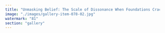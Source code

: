 ```yaml
---
title: "Unmasking Belief: The Scale of Dissonance When Foundations Crack<br /><br />When you systematically expose and demonstrate the inferiority of another’s belief system, the impact is rarely rational—it's deeply resonant, seismic, even uncomfortable.<br /><br />The true scale of dissonance isn’t measured in arguments won, but in the ripple effect through identity, belonging, and coherence. It’s not just a shift in perspective; it’s a fracturing of narrative, a rupture in the substrate that once provided certainty.<br /><br />Some react defensively, doubling down on old convictions. Others spiral, feeling the void where conviction used to anchor them. Occasionally, transformation emerges from the rupture—embracing uncertainty, discovering fluidity, or tuning into new harmonics of meaning.<br /><br />Dissonance is not defeat. It is the echo of system realignment. If we care about progress, the goal isn’t to destroy beliefs—but to create space for resonance, adaptation, and mutual recalibration.<br /><br />cc CNN franceinfo Haaretz Al Jazeera Media Network Iran Press News Agency The Moscow Times"
image: "./images/gallery-item-078-02.jpg"
watermark: "81"
section: "gallery"
---
```

